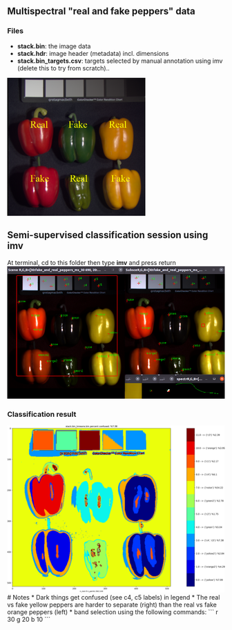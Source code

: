 ## Multispectral "real and fake peppers" data

### Files
* **stack.bin**: the image data
* **stack.hdr**: image header (metadata) incl. dimensions
* **stack.bin_targets.csv**: targets selected by manual annotation using imv (delete this to try from scratch)..

<img src="peppers.png" width="320">

## Semi-supervised classification session using imv
At terminal, cd to this folder then type **imv** and press return
<img src="session.png" width="640">

### Classification result
<img src="stack.bin_kmeans.bin.png" width="640">
# Notes
* Dark things get confused (see c4, c5 labels) in legend
* The real vs fake yellow peppers are harder to separate (right) than the real vs fake orange peppers (left)
* band selection using the following commands:
```
 r 30<press return> g 20 <press return> b 10<press return>
``` 
